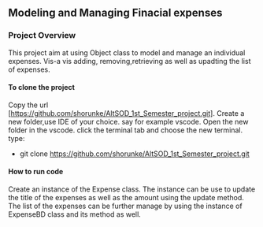 ## Modeling and Managing Finacial expenses
### Project Overview
This project aim at using Object class to model and manage an individual expenses. Vis-a vis
adding, removing,retrieving as well as upadting the list of expenses.
#### To clone the project
Copy the url [https://github.com/shorunke/AltSOD_1st_Semester_project.git]. Create a new folder,use IDE of your
choice. say for example vscode. Open the new folder in the vscode. click the terminal tab and choose the new
terminal. type:
- git clone https://github.com/shorunke/AltSOD_1st_Semester_project.git
#### How to run code
Create an instance of the Expense class. The instance can be use to update the title of the expenses as well
as the amount using the update method. The list of the expenses can be further manage by using the instance of
ExpenseBD class  and its method as well.




